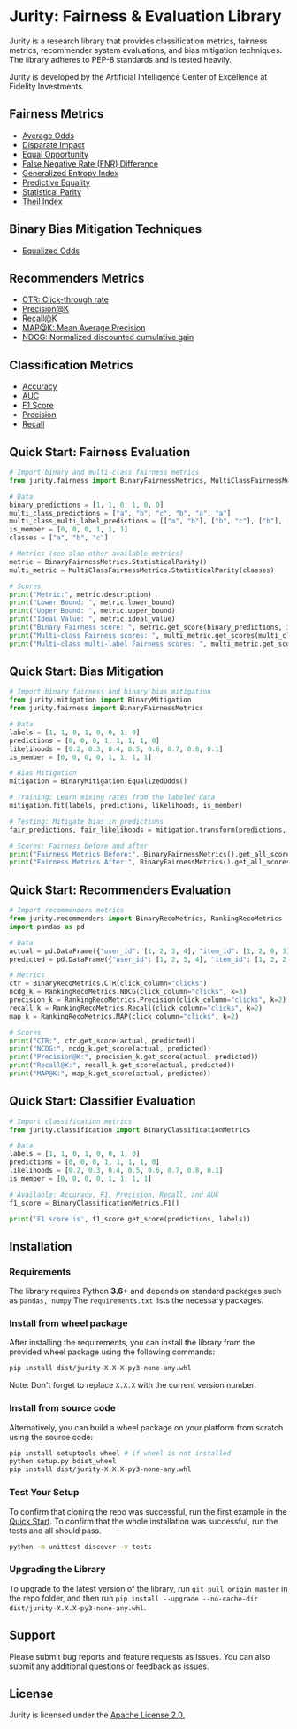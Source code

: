# Jurity: Fairness & Evaluation Library

Jurity is a research library that provides classification metrics, fairness metrics, recommender system evaluations, and bias mitigation techniques. The library adheres to PEP-8 standards and is tested heavily.

Jurity is developed by the Artificial Intelligence Center of Excellence at Fidelity Investments.

## Fairness Metrics
* [Average Odds](https://fidelity.github.io/jurity/about.html#average-odds)
* [Disparate Impact](https://fidelity.github.io/jurity/about.html#disparate-impact)
* [Equal Opportunity](https://fidelity.github.io/jurity/about.html#equal-opportunity)
* [False Negative Rate (FNR) Difference](https://fidelity.github.io/jurity/about.html#fnr-difference)
* [Generalized Entropy Index](https://fidelity.github.io/jurity/about.html#generalized-entropy-index)
* [Predictive Equality](https://fidelity.github.io/jurity/about.html#predictive-equality)
* [Statistical Parity](https://fidelity.github.io/jurity/about.html#statistical-parity)
* [Theil Index](https://fidelity.github.io/jurity/about.html#theil-index)

## Binary Bias Mitigation Techniques
* [Equalized Odds](https://fidelity.github.io/jurity/about.html#equalized-odds)

## Recommenders Metrics
* [CTR: Click-through rate](https://fidelity.github.io/jurity/about.html#ctr-click-through-rate)
* [Precision@K](https://fidelity.github.io/jurity/about.html#precision)
* [Recall@K](https://fidelity.github.io/jurity/about.html#recall)
* [MAP@K: Mean Average Precision](https://fidelity.github.io/jurity/about.html#map-mean-average-precision)
* [NDCG: Normalized discounted cumulative gain](https://fidelity.github.io/jurity/about.html#ndcg-normalized-discounted-cumulative-gain)

## Classification Metrics
* [Accuracy](https://scikit-learn.org/stable/modules/generated/sklearn.metrics.accuracy_score.html)
* [AUC](https://scikit-learn.org/stable/modules/generated/sklearn.metrics.roc_auc_score.html#sklearn.metrics.roc_auc_score)
* [F1 Score](https://scikit-learn.org/stable/modules/generated/sklearn.metrics.f1_score.html)
* [Precision](https://scikit-learn.org/stable/modules/generated/sklearn.metrics.precision_score.html)
* [Recall](https://scikit-learn.org/stable/modules/generated/sklearn.metrics.recall_score.html)


## Quick Start: Fairness Evaluation

```python
# Import binary and multi-class fairness metrics
from jurity.fairness import BinaryFairnessMetrics, MultiClassFairnessMetrics

# Data
binary_predictions = [1, 1, 0, 1, 0, 0]
multi_class_predictions = ["a", "b", "c", "b", "a", "a"]
multi_class_multi_label_predictions = [["a", "b"], ["b", "c"], ["b"], ["a", "b"], ["c", "a"], ["c"]]
is_member = [0, 0, 0, 1, 1, 1]
classes = ["a", "b", "c"]

# Metrics (see also other available metrics)
metric = BinaryFairnessMetrics.StatisticalParity()
multi_metric = MultiClassFairnessMetrics.StatisticalParity(classes)

# Scores
print("Metric:", metric.description)
print("Lower Bound: ", metric.lower_bound)
print("Upper Bound: ", metric.upper_bound)
print("Ideal Value: ", metric.ideal_value)
print("Binary Fairness score: ", metric.get_score(binary_predictions, is_member))
print("Multi-class Fairness scores: ", multi_metric.get_scores(multi_class_predictions, is_member))
print("Multi-class multi-label Fairness scores: ", multi_metric.get_scores(multi_class_multi_label_predictions, is_member))
```

## Quick Start: Bias Mitigation

```python
# Import binary fairness and binary bias mitigation
from jurity.mitigation import BinaryMitigation
from jurity.fairness import BinaryFairnessMetrics

# Data
labels = [1, 1, 0, 1, 0, 0, 1, 0]
predictions = [0, 0, 0, 1, 1, 1, 1, 0]
likelihoods = [0.2, 0.3, 0.4, 0.5, 0.6, 0.7, 0.8, 0.1]
is_member = [0, 0, 0, 0, 1, 1, 1, 1]

# Bias Mitigation
mitigation = BinaryMitigation.EqualizedOdds()

# Training: Learn mixing rates from the labeled data
mitigation.fit(labels, predictions, likelihoods, is_member)

# Testing: Mitigate bias in predictions
fair_predictions, fair_likelihoods = mitigation.transform(predictions, likelihoods, is_member)

# Scores: Fairness before and after
print("Fairness Metrics Before:", BinaryFairnessMetrics().get_all_scores(labels, predictions, is_member), '\n'+30*'-')
print("Fairness Metrics After:", BinaryFairnessMetrics().get_all_scores(labels, fair_predictions, is_member))
```

## Quick Start: Recommenders Evaluation

```python
# Import recommenders metrics
from jurity.recommenders import BinaryRecoMetrics, RankingRecoMetrics
import pandas as pd

# Data
actual = pd.DataFrame({"user_id": [1, 2, 3, 4], "item_id": [1, 2, 0, 3], "clicks": [0, 1, 0, 0]})
predicted = pd.DataFrame({"user_id": [1, 2, 3, 4], "item_id": [1, 2, 2, 3], "clicks": [0.8, 0.7, 0.8, 0.7]})

# Metrics
ctr = BinaryRecoMetrics.CTR(click_column="clicks")
ncdg_k = RankingRecoMetrics.NDCG(click_column="clicks", k=3)
precision_k = RankingRecoMetrics.Precision(click_column="clicks", k=2)
recall_k = RankingRecoMetrics.Recall(click_column="clicks", k=2)
map_k = RankingRecoMetrics.MAP(click_column="clicks", k=2)

# Scores
print("CTR:", ctr.get_score(actual, predicted))
print("NCDG:", ncdg_k.get_score(actual, predicted))
print("Precision@K:", precision_k.get_score(actual, predicted))
print("Recall@K:", recall_k.get_score(actual, predicted))
print("MAP@K:", map_k.get_score(actual, predicted))
```

## Quick Start: Classifier Evaluation

```python
# Import classification metrics
from jurity.classification import BinaryClassificationMetrics

# Data
labels = [1, 1, 0, 1, 0, 0, 1, 0]
predictions = [0, 0, 0, 1, 1, 1, 1, 0]
likelihoods = [0.2, 0.3, 0.4, 0.5, 0.6, 0.7, 0.8, 0.1]
is_member = [0, 0, 0, 0, 1, 1, 1, 1]

# Available: Accuracy, F1, Precision, Recall, and AUC
f1_score = BinaryClassificationMetrics.F1()

print('F1 score is', f1_score.get_score(predictions, labels))
```


## Installation

### Requirements

The library requires Python **3.6+** and depends on standard packages such as ```pandas, numpy``` 
The ``requirements.txt`` lists the necessary packages. 

### Install from wheel package

After installing the requirements, you can install the library from the provided wheel package using the following commands:

```bash
pip install dist/jurity-X.X.X-py3-none-any.whl
```
Note: Don't forget to replace ``X.X.X`` with the current version number.

### Install from source code

Alternatively, you can build a wheel package on your platform from scratch using the source code:

```bash
pip install setuptools wheel # if wheel is not installed
python setup.py bdist_wheel
pip install dist/jurity-X.X.X-py3-none-any.whl
```

### Test Your Setup
To confirm that cloning the repo was successful, run the first example in the [Quick Start](#quick-start-fairness-evaluation). 
To confirm that the whole installation was successful, run the tests and all should pass. 

```bash
python -m unittest discover -v tests
```

### Upgrading the Library

To upgrade to the latest version of the library, run ``git pull origin master`` in the repo folder,
and then run ``pip install --upgrade --no-cache-dir dist/jurity-X.X.X-py3-none-any.whl``.

## Support
Please submit bug reports and feature requests as Issues. You can also submit any additional questions or feedback as issues.

## License
Jurity is licensed under the [Apache License 2.0.](https://github.com/fidelity/jurity/blob/master/LICENSE)
